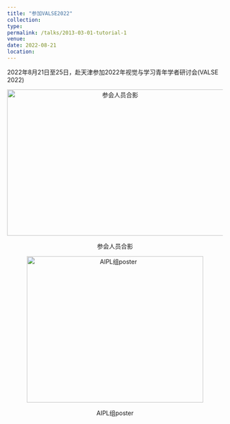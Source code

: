 ```yaml
---
title: "参加VALSE2022"
collection: 
type:
permalink: /talks/2013-03-01-tutorial-1
venue:
date: 2022-08-21
location: 
---
```




2022年8月21日至25日，赴天津参加2022年视觉与学习青年学者研讨会(VALSE 2022)

<div align="center">
  <img src="../images/valse1.jpg" width = "512" height = "341" alt="参会人员合影" />
</div>

<p align="center">参会人员合影</p>

<div align="center">
  <img src="../images/valse2.jpg" width = "412" height = "341" alt="AIPL组poster" />
</div>

<p align="center">AIPL组poster</p>
